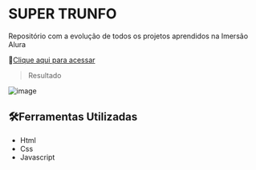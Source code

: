 # SUPER TRUNFO

Repositório com a evolução de todos os projetos aprendidos na Imersão Alura

 🔗[Clique aqui para acessar](https://thamyresarm.github.io/projetos-Imersao-alura/Aula-7/super-trunfo.html)

> Resultado

![image](https://user-images.githubusercontent.com/24790794/192321152-c8c9bc00-8794-4e17-961f-e3267ec01fb1.png)

## 🛠️Ferramentas Utilizadas

- Html
- Css
- Javascript
